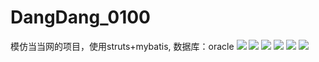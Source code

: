 # DangDang_0100
模仿当当网的项目，使用struts+mybatis,
数据库：oracle
![](https://github.com/yunzhongxiaoma/DangDang_0100/raw/master/picture/StruturePicture.png)
![](https://github.com/yunzhongxiaoma/DangDang_0100/raw/master/picture/main.jpg)
![](https://github.com/yunzhongxiaoma/DangDang_0100/raw/master/picture/liulan.jpg)
![](https://github.com/yunzhongxiaoma/DangDang_0100/raw/master/picture/Cart.jpg)
![](https://github.com/yunzhongxiaoma/DangDang_0100/raw/master/picture/Address.jpg)
![](https://github.com/yunzhongxiaoma/DangDang_0100/raw/master/picture/ordersuccess.jpg)
